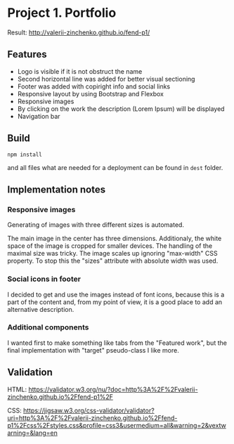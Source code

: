 # Project 1. Portfolio

Result: http://valerii-zinchenko.github.io/fend-p1/


## Features

* Logo is visible if it is not obstruct the name
* Second horizontal line was added for better visual sectioning
* Footer was added with copiright info and social links
* Responsive layout by using Bootstrap and Flexbox
* Responsive images
* By clicking on the work the description (Lorem Ipsum) will be displayed
* Navigation bar


## Build

```
npm install
```
and all files what are needed for a deployment can be found in `dest` folder.


## Implementation notes

### Responsive images

Generating of images with three different sizes is automated.

The main image in the center has three dimensions. Additionaly, the white space of the image is cropped for smaller devices. The handling of the maximal size was tricky. The image scales up ignoring "max-width" CSS property. To stop this the "sizes" attribute with absolute width was used.


### Social icons in footer

I decided to get and use the images instead of font icons, because this is a part of the content and, from my point of view, it is a good place to add an alternative description.

### Additional components

I wanted first to make something like tabs from the "Featured work", but the final implementation with "target" pseudo-class I like more.


## Validation

HTML: https://validator.w3.org/nu/?doc=http%3A%2F%2Fvalerii-zinchenko.github.io%2Ffend-p1%2F

CSS: https://jigsaw.w3.org/css-validator/validator?uri=http%3A%2F%2Fvalerii-zinchenko.github.io%2Ffend-p1%2Fcss%2Fstyles.css&profile=css3&usermedium=all&warning=2&vextwarning=&lang=en
